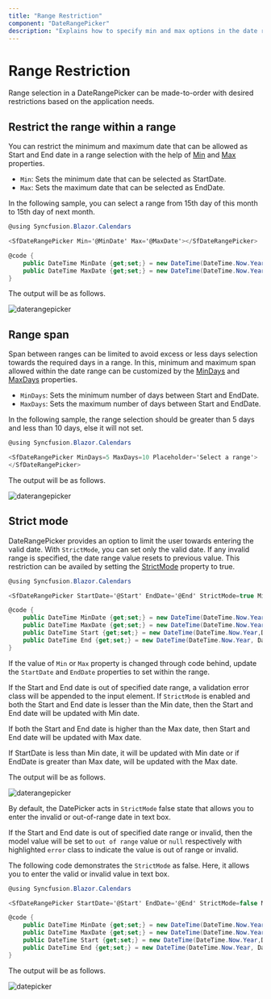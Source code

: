 ```yaml
---
title: "Range Restriction"
component: "DateRangePicker"
description: "Explains how to specify min and max options in the date range picker to restrict the users from selecting a date range value out of given min/max date range."
---
```


# Range Restriction

Range selection in a DateRangePicker can be made-to-order with desired restrictions based on the application needs.

## Restrict the range within a range

You can restrict the minimum and maximum date that can be allowed as Start and End date in a range selection with the help of [Min](https://help.syncfusion.com/cr/blazor/Syncfusion.Blazor.Calendars.SfDateRangePicker.html#Syncfusion_Blazor_Calendars_SfDateRangePicker_Min) and [Max](https://help.syncfusion.com/cr/blazor/Syncfusion.Blazor.Calendars.SfDateRangePicker.html#Syncfusion_Blazor_Calendars_SfDateRangePicker_Max) properties.

* `Min`: Sets the minimum date that can be selected as StartDate.
* `Max`: Sets the maximum date that can be selected as EndDate.

In the following sample, you can select a range from 15th day of this month to 15th day of next month.

```csharp
@using Syncfusion.Blazor.Calendars

<SfDateRangePicker Min='@MinDate' Max='@MaxDate'></SfDateRangePicker>

@code {
    public DateTime MinDate {get;set;} = new DateTime(DateTime.Now.Year,DateTime.Now.Month,15);
    public DateTime MaxDate {get;set;} = new DateTime(DateTime.Now.Year, DateTime.Now.Month+1, 15);
}
```

The output will be as follows.

![daterangepicker](./images/date-range.png)

## Range span

Span between ranges can be limited to avoid excess or less days selection towards the required days in a range.
In this, minimum and maximum span allowed within the date range can be customized by the [MinDays](https://help.syncfusion.com/cr/blazor/Syncfusion.Blazor.Calendars.SfDateRangePicker.html#Syncfusion_Blazor_Calendars_SfDateRangePicker_MinDays) and [MaxDays](https://help.syncfusion.com/cr/blazor/Syncfusion.Blazor.Calendars.SfDateRangePicker.html#Syncfusion_Blazor_Calendars_SfDateRangePicker_MaxDays) properties.

* `MinDays`: Sets the minimum number of days between Start and EndDate.
* `MaxDays`: Sets the maximum number of days between Start and EndDate.

In the following sample, the range selection should be greater than 5 days and less than 10 days, else it will not set.

```csharp
@using Syncfusion.Blazor.Calendars

<SfDateRangePicker MinDays=5 MaxDays=10 Placeholder='Select a range'>
</SfDateRangePicker>
```

The output will be as follows.

![daterangepicker](./images/range_span.png)

## Strict mode

DateRangePicker provides an option to limit the user towards entering the valid date. With `StrictMode`, you can set only the valid date. If any invalid range is specified, the date range value resets to previous value. This restriction can be availed by setting the [StrictMode](https://help.syncfusion.com/cr/blazor/Syncfusion.Blazor.Calendars.SfDateRangePicker.html#Syncfusion_Blazor_Calendars_SfDateRangePicker_StartDate) property to true.

```csharp
@using Syncfusion.Blazor.Calendars

<SfDateRangePicker StartDate='@Start' EndDate='@End' StrictMode=true Min='@MinDate' Max='@MaxDate'></SfDateRangePicker>

@code {
    public DateTime MinDate {get;set;} = new DateTime(DateTime.Now.Year,DateTime.Now.Month,15);
    public DateTime MaxDate {get;set;} = new DateTime(DateTime.Now.Year, DateTime.Now.Month+1, 15);
    public DateTime Start {get;set;} = new DateTime(DateTime.Now.Year,DateTime.Now.Month,20);
    public DateTime End {get;set;} = new DateTime(DateTime.Now.Year, DateTime.Now.Month+1, 25);
}
```

If the value of `Min` or `Max` property
is changed through code behind, update the `StartDate` and `EndDate` properties to set within the range.

If the Start and End date is out of specified date range, a validation error class will be appended to the input element. If `StrictMode` is enabled and both the Start and End date is lesser than the Min date, then the Start and End date will be updated with Min date.

If both the Start and End date is higher than the Max date, then Start and End date will be updated with Max date.

If StartDate is less than Min date, it will be updated with Min date or if EndDate is greater than Max date,  will be updated with the Max date.

The output will be as follows.

![daterangepicker](./images/strict_mode.png)

By default, the DatePicker acts in `StrictMode` false state that allows you to enter the invalid or out-of-range date in text box.

If the Start and End date is out of specified date range or invalid, then the model value will be set to `out of range`
value or `null` respectively with highlighted  `error` class to indicate the value is out of range or invalid.

The following code demonstrates the `StrictMode` as false. Here, it allows you to enter the
valid or invalid value in text box.

```csharp
@using Syncfusion.Blazor.Calendars

<SfDateRangePicker StartDate='@Start' EndDate='@End' StrictMode=false Min='@MinDate' Max='@MaxDate'></SfDateRangePicker>

@code {
    public DateTime MinDate {get;set;} = new DateTime(DateTime.Now.Year,DateTime.Now.Month,15);
    public DateTime MaxDate {get;set;} = new DateTime(DateTime.Now.Year, DateTime.Now.Month+1, 15);
    public DateTime Start {get;set;} = new DateTime(DateTime.Now.Year,DateTime.Now.Month,20);
    public DateTime End {get;set;} = new DateTime(DateTime.Now.Year, DateTime.Now.Month+1, 25);
}
```

The output will be as follows.

![datepicker](./images/strict_mode_false.png)